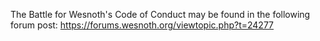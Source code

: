 The Battle for Wesnoth's Code of Conduct may be found in the following forum post:
https://forums.wesnoth.org/viewtopic.php?t=24277
